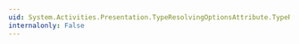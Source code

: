 ```yaml
---
uid: System.Activities.Presentation.TypeResolvingOptionsAttribute.TypeResolvingOptions
internalonly: False
---
```

